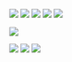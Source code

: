 
[![](https://img.shields.io/badge/-Lua-000080?style=flat-rounded&logo=lua&logoColor=fff)](https://www.lua.org/)
[![](https://img.shields.io/badge/-Python-346E9E?style=flat-rounded&logo=python&logoColor=FFDA4A)](https://www.python.org/)
[![](https://img.shields.io/badge/-PHP-777BB3?style=flat-rounded&logo=php&logoColor=fff)](https://www.php.net/manual/fr/intro-whatis.php)
[![](https://img.shields.io/badge/-HTML-E44F26?style=flat-rounded&logo=html5&logoColor=fff)](https://developer.mozilla.org/fr/docs/Web/HTML)
[![](https://img.shields.io/badge/MySQL-darkblue?style=flat-rounded&logo=mysql)](https://www.mysql.com/fr/)

[![](https://img.shields.io/badge/-Figma-1E1E1E?style=flat-rounded&logo=figma&logoColor=fff)](https://www.figma.com/)


[![](https://img.shields.io/badge/IDE-Visual%20Studio%20Code-0077BB?style=flat-rounded&logo=visual-studio-code)](https://code.visualstudio.com/)
[![](https://img.shields.io/badge/OS-Windows-blue?style=flat-rounded&logo=windows)](https://www.microsoft.com/fr-fr/windows?r=1)
[![](https://img.shields.io/badge/OS-macOS-darkgray?style=flat-rounded&logo=apple)](https://www.apple.com/)
